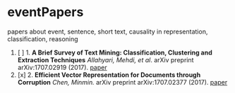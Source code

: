 # eventPapers

papers about event, sentence, short text, causality in representation, classification, reasoning 

1. [ ] 1. **A Brief Survey of Text Mining: Classification, Clustering and Extraction Techniques** *Allahyari, Mehdi, et al*.  arXiv preprint arXiv:1707.02919 (2017). [paper](https://arxiv.org/pdf/1707.02919.pdf)
2. [x] 2. **Efficient Vector Representation for Documents through Corruption** *Chen, Minmin.*  arXiv preprint arXiv:1707.02377 (2017). [paper](https://arxiv.org/pdf/1707.02377)

